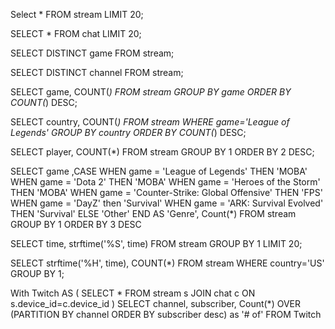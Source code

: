 Select *
FROM stream 
LIMIT 20;

SELECT *
FROM chat
LIMIT 20;

SELECT DISTINCT game
FROM stream;

SELECT DISTINCT channel
FROM stream;

SELECT game, COUNT(*)
FROM stream
GROUP BY game
ORDER BY COUNT(*) DESC;

SELECT country, COUNT(*)
FROM stream
WHERE game='League of Legends'
GROUP BY country
ORDER BY COUNT(*) DESC;

SELECT player, COUNT(*)
FROM stream
GROUP BY 1
ORDER BY 2 DESC;

SELECT game
,CASE 
WHEN game = 'League of Legends' THEN 'MOBA'
WHEN game = 'Dota 2' THEN 'MOBA'
WHEN game = 'Heroes of the Storm' THEN 'MOBA'
WHEN game = 'Counter-Strike: Global Offensive' THEN 'FPS'
WHEN game = 'DayZ' then 'Survival'
WHEN game = 'ARK: Survival Evolved' THEN 'Survival'
ELSE 'Other'
END AS 'Genre',
Count(*)
FROM stream
GROUP BY 1
ORDER BY 3 DESC

SELECT time,
strftime('%S', time)
FROM stream
GROUP BY 1
LIMIT 20;

SELECT strftime('%H', time), COUNT(*)
FROM stream
WHERE country='US'
GROUP BY 1;

With Twitch AS (
  SELECT *
FROM stream s
JOIN chat c 
  ON s.device_id=c.device_id
)
SELECT channel, subscriber,
Count(*) OVER (PARTITION BY channel ORDER BY subscriber desc) as '# of' 
FROM Twitch
